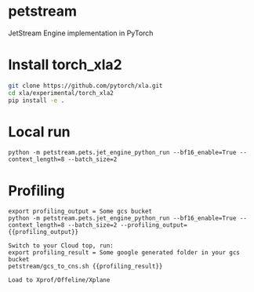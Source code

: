 # petstream
JetStream Engine implementation in PyTorch


# Install torch_xla2

```bash
git clone https://github.com/pytorch/xla.git
cd xla/experimental/torch_xla2
pip install -e .
```

# Local run
```
python -m petstream.pets.jet_engine_python_run --bf16_enable=True --context_length=8 --batch_size=2
```

# Profiling
```
export profiling_output = Some gcs bucket
python -m petstream.pets.jet_engine_python_run --bf16_enable=True --context_length=8 --batch_size=2 --profiling_output={{profiling_output}}

Switch to your Cloud top, run:
export profiling_result = Some google generated folder in your gcs bucket
petstream/gcs_to_cns.sh {{profiling_result}}

Load to Xprof/Offeline/Xplane
```
